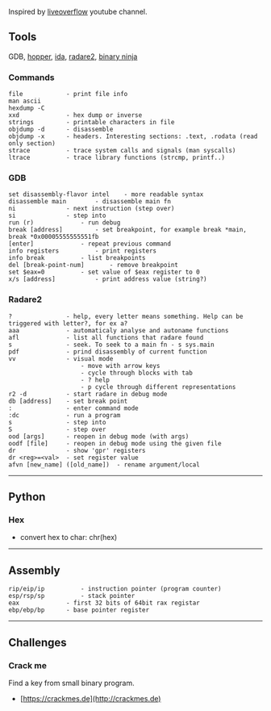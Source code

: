 Inspired by [liveoverflow](https://www.youtube.com/playlist?list=PLhixgUqwRTjxglIswKp9mpkfPNfHkzyeN) youtube channel.

## Tools
GDB, [hopper](http://www.hopperapp.com/), [ida](https://www.hex-rays.com/products/ida/), [radare2](https://github.com/radare/radare2), [binary ninja](https://binary.ninja/)

### Commands
```
file 			- print file info
man ascii
hexdump -C
xxd             - hex dump or inverse
strings 		- printable characters in file
objdump -d 	 	- disassemble
objdump -x 		- headers. Interesting sections: .text, .rodata (read only section)
strace 			- trace system calls and signals (man syscalls)
ltrace 			- trace library functions (strcmp, printf..)
```


### GDB
```
set disassembly-flavor intel	- more readable syntax
disassemble main		- disassemble main fn
ni 				- next instruction (step over)
si				- step into
run (r)				- run debug
break [address]			- set breakpoint, for example break *main, break *0x00005555555551fb
[enter]				- repeat previous command
info registers			- print registers
info break			- list breakpoints
del [break-point-num]		- remove breakpoint
set $eax=0			- set value of $eax register to 0
x/s [address]			- print address value (string?)
```


### Radare2
```
?               - help, every letter means something. Help can be triggered with letter?, for ex a?
aaa             - automaticaly analyse and autoname functions
afl             - list all functions that radare found
s               - seek. To seek to a main fn - s sys.main
pdf             - prind disassembly of current function
vv              - visual mode
                    - move with arrow keys
                    - cycle through blocks with tab
                    - ? help
                    - p cycle through different representations
r2 -d           - start radare in debug mode
db [address]    - set break point
:               - enter command mode
:dc             - run a program
s               - step into
S               - step over
ood [args]      - reopen in debug mode (with args)
oodf [file]     - reopen in debug mode using the given file
dr              - show 'gpr' registers
dr <reg>=<val>  - set register value
afvn [new_name] ([old_name])  - rename argument/local
```
---
## Python

### Hex
- convert hex to char: chr(hex)

---
## Assembly
```
rip/eip/ip			- instruction pointer (program counter)
esp/rsp/sp			- stack pointer
eax				- first 32 bits of 64bit rax registar
ebp/ebp/bp      - base pointer register
```

---
## Challenges

### Crack me

Find a key from small binary program.

- [https://crackmes.de](http://crackmes.de)
